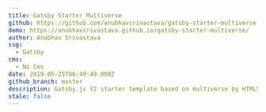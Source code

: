 ```yaml
---
title: Gatsby Starter Multiverse
github: https://github.com/anubhavsrivastava/gatsby-starter-multiverse
demo: https://anubhavsrivastava.github.io/gatsby-starter-multiverse/
author: Anubhav Srivastava
ssg:
  - Gatsby
cms:
  - No Cms
date: 2019-05-25T06:49:49.000Z
github_branch: master
description: Gatsby.js V2 starter template based on multiverse by HTML5 UP
stale: false
---
```

